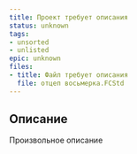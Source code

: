 ```yaml
---
title: Проект требует описания
status: unknown
tags:
- unsorted
- unlisted
epic: unknown
files:
- title: Файл требует описания
  file: отцеп восьмерка.FCStd
---
```



## Описание

Произвольное описание